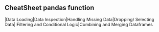 ## CheatSheet pandas function


|Data Loading|Data Inspection|Handling Missing Data|Dropping/ Selecting Data| Filtering and Conditional Logic|Combining and Merging Dataframes